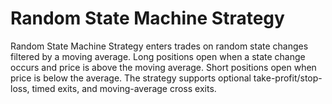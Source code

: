 # Random State Machine Strategy

Random State Machine Strategy enters trades on random state changes filtered by a moving average. Long positions open when a state change occurs and price is above the moving average. Short positions open when price is below the average. The strategy supports optional take-profit/stop-loss, timed exits, and moving-average cross exits.
